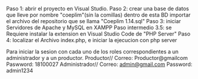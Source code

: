 Paso 1: abrir el proyecto en Visual Studio.
Paso 2: crear una base de datos que lleve por nombre "coeplim"(sin la comillas) dentro de esta BD importar el archivo del repositorio que se llama "Coeplim 1.14.sql"
Paso 3: iniciar Servidores de Apache y MySQL en XAMPP
Paso intermedio 3.5: se Requiere instalar la extension en Visual Studio Code de "PHP Server"
Paso 4: localizar el Archivo index.php, e iniciar la ejecucion con php server

Para iniciar la sesion con cada uno de los roles correspondientes a un administrador y a un productor.
Productor// Correo: Productor@gmailcom Paswword: 18100027
Administrador// Correo: admin@gmail.com Password: admin1234

